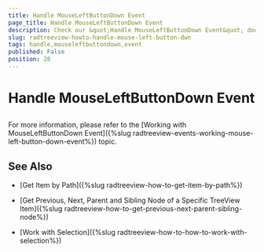 ```yaml
---
title: Handle MouseLeftButtonDown Event
page_title: Handle MouseLeftButtonDown Event
description: Check our &quot;Handle MouseLeftButtonDown Event&quot; documentation article for the RadTreeView {{ site.framework_name }} control.
slug: radtreeview-howto-handle-mouse-left-button-dwn
tags: handle,mouseleftbuttondown,event
published: False
position: 28
---
```


# Handle MouseLeftButtonDown Event



## 

For more information, please refer to the [Working with MouseLeftButtonDown Event]({%slug radtreeview-events-working-mouse-left-button-down-event%}) topic. 

## See Also

 * [Get Item by Path]({%slug radtreeview-how-to-get-item-by-path%})

 * [Get Previous, Next, Parent and Sibling Node of a Specific TreeView Item]({%slug radtreeview-how-to-get-previous-next-parent-sibling-node%})

 * [Work with Selection]({%slug radtreeview-how-to-how-to-work-with-selection%})
